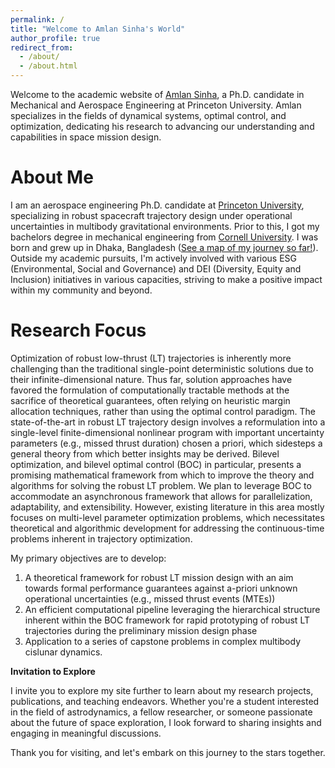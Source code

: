 ```yaml
---
permalink: /
title: "Welcome to Amlan Sinha's World"
author_profile: true
redirect_from: 
  - /about/
  - /about.html
---
```


Welcome to the academic website of [Amlan Sinha](https://amlan-sinha.github.io), a Ph.D. candidate in Mechanical and Aerospace Engineering at Princeton University. Amlan specializes in the fields of dynamical systems, optimal control, and optimization, dedicating his research to advancing our understanding and capabilities in space mission design.

About Me
======
I am an aerospace engineering Ph.D. candidate at [Princeton University](https://www.princeton.edu/), specializing in robust spacecraft trajectory design under operational uncertainties in multibody gravitational environments. Prior to this, I got my bachelors degree in mechanical engineering from [Cornell University](https://www.cornell.edu/). I was born and grew up in Dhaka, Bangladesh ([See a map of my journey so far!](/my-journey.html)). Outside my academic pursuits, I'm actively involved with various ESG (Environmental, Social and Governance) and DEI (Diversity, Equity and Inclusion) initiatives in various capacities, striving to make a positive impact within my community and beyond.

Research Focus
======
Optimization of robust low-thrust (LT) trajectories is inherently more challenging than the traditional single-point deterministic solutions due to their infinite-dimensional nature. Thus far, solution approaches have favored the formulation of computationally tractable methods at the sacrifice of theoretical guarantees, often relying on heuristic margin allocation techniques, rather than using the optimal control paradigm. The state-of-the-art in robust LT trajectory design involves a reformulation into a single-level finite-dimensional nonlinear program with important uncertainty parameters (e.g., missed thrust duration) chosen a priori, which sidesteps a general theory from which better insights may be derived. Bilevel optimization, and bilevel optimal control (BOC) in particular, presents a promising mathematical framework from which to improve the theory and algorithms for solving the robust LT problem. We plan to leverage BOC to accommodate an asynchronous framework that allows for parallelization, adaptability, and extensibility. However, existing literature in this area mostly focuses on multi-level parameter optimization problems, which necessitates theoretical and algorithmic development for addressing the continuous-time problems inherent in trajectory optimization. 

My primary objectives are to develop:
1. A theoretical framework for robust LT mission design with an aim towards formal performance guarantees against a-priori unknown operational uncertainties (e.g., missed thrust events (MTEs))
2. An efficient computational pipeline leveraging the hierarchical structure inherent within the BOC framework for rapid prototyping of robust LT trajectories during the preliminary mission design phase
3. Application to a series of capstone problems in complex multibody cislunar dynamics.

**Invitation to Explore**

I invite you to explore my site further to learn about my research projects, publications, and teaching endeavors. Whether you're a student interested in the field of astrodynamics, a fellow researcher, or someone passionate about the future of space exploration, I look forward to sharing insights and engaging in meaningful discussions.

Thank you for visiting, and let's embark on this journey to the stars together.
